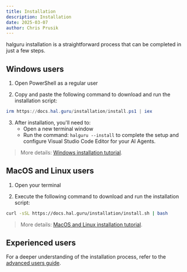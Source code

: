 ```yaml
---
title: Installation
description: Installation
date: 2025-03-07
author: Chris Prusik
---
```


halguru installation is a straightforward process that can be completed in just a few steps.

## Windows users

1. Open PowerShell as a regular user

2. Copy and paste the following command to download and run the installation script:

```powershell
irm https://docs.hal.guru/installation/install.ps1 | iex
```

3. After installation, you'll need to:
   - Open a new terminal window
   - Run the command: `halguru --install` to complete the setup and configure Visual Studio Code Editor for your AI Agents.

> More details: [Windows installation tutorial](windows.md).

## MacOS and Linux users

1. Open your terminal

2. Execute the following command to download and run the installation script:

```bash
curl -sSL https://docs.hal.guru/installation/install.sh | bash
```

> More details: [MacOS and Linux installation tutorial](macos-and-linux.md).

## Experienced users

For a deeper understanding of the installation process, refer to the [advanced users guide](experienced-users).